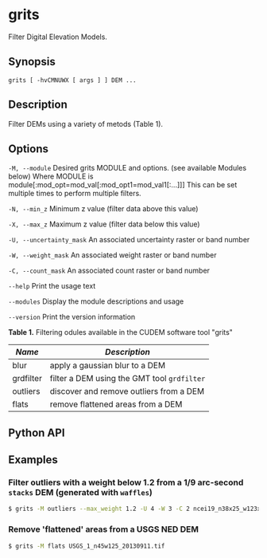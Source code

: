# grits

Filter Digital Elevation Models.

## Synopsis

```
grits [ -hvCMNUWX [ args ] ] DEM ...
```

## Description

Filter DEMs using a variety of metods (Table 1).

## Options
`-M, --module`
Desired grits MODULE and options. (see available Modules below)
Where MODULE is module[:mod_opt=mod_val[:mod_opt1=mod_val1[:...]]]
This can be set multiple times to perform multiple filters.

`-N, --min_z`
Minimum z value (filter data above this value)

`-X, --max_z`
Maximum z value (filter data below this value)

`-U, --uncertainty_mask`
An associated uncertainty raster or band number

`-W, --weight_mask`
An associated weight raster or band number

`-C, --count_mask`
An associated count raster or band number

`--help`
Print the usage text

`--modules`
Display the module descriptions and usage

`--version`
Print the version information

**Table 1.** Filtering odules available in the CUDEM software tool "grits"

|  ***Name***  |  ***Description*** |
|----------------------|----------------------------------|
| blur | apply a gaussian blur to a DEM |
| grdfilter | filter a DEM using the GMT tool `grdfilter` |
| outliers | discover and remove outliers from a DEM |
| flats | remove flattened areas from a DEM |

## Python API

## Examples

### Filter outliers with a weight below 1.2 from a 1/9 arc-second `stacks` DEM (generated with `waffles`)

```bash
$ grits -M outliers --max_weight 1.2 -U 4 -W 3 -C 2 ncei19_n38x25_w123x50_2024v1_stack.tif
```

### Remove 'flattened' areas from a USGS NED DEM

```bash
$ grits -M flats USGS_1_n45w125_20130911.tif
```